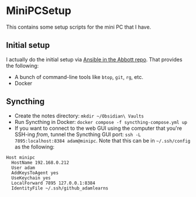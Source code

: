 # MiniPCSetup

This contains some setup scripts for the mini PC that I have.

## Initial setup

I actually do the initial setup via [Ansible in the Abbott repo](https://github.com/AdamLearns/Abbott/tree/180e74617fe6146886ed22af8d5836f8b8889de6/ansible). That provides the following:

- A bunch of command-line tools like `btop`, `git`, `rg`, etc.
- Docker

## Syncthing

- Create the notes directory: `mkdir ~/Obsidian\ Vaults`
- Run Syncthing in Docker: `docker compose -f syncthing-compose.yml up`
- If you want to connect to the web GUI using the computer that you're SSH-ing _from_, tunnel the Syncthing GUI port: `ssh -L 7895:localhost:8384 adam@minipc`. Note that this can be in `~/.ssh/config` as the following:

```
Host minipc
  HostName 192.168.0.212
  User adam
  AddKeysToAgent yes
  UseKeychain yes
  LocalForward 7895 127.0.0.1:8384
  IdentityFile ~/.ssh/github_adamlearns
```
